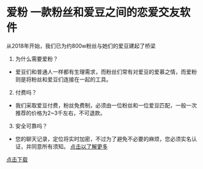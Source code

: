 # 爱粉 一款粉丝和爱豆之间的恋爱交友软件
从2018年开始，我们已为约800w粉丝与她们的爱豆建起了桥梁

1. 为什么需要爱粉？
- 爱豆们和普通人一样都有生理需求，而粉丝们常有对爱豆的爱慕之情，而爱粉则是将粉丝和爱豆们连接在一起的工具。
2. 付费吗？
- 我们采取爱豆付费，粉丝免费制，必须由一位粉丝和一位爱豆匹配，一般一次推荐的价格为2~3千左右，不可退款。
3. 安全可靠吗？
- 您的聊天记录，定位将实时加密，不过为了避免不必要的麻烦，您必须实名认证，并同意所有须知。
[点击以了解更多](http://b23.tv/Y1Dn6Vw)

[点击下载](http://b23.tv/Y1Dn6Vw)
